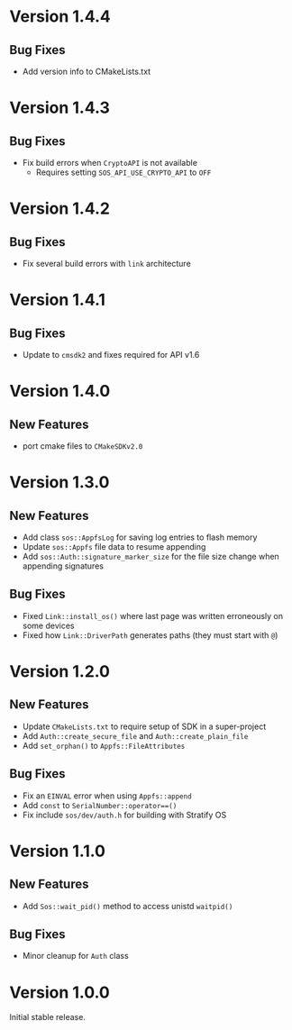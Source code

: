 # Version 1.4.4

## Bug Fixes

- Add version info to CMakeLists.txt

# Version 1.4.3

## Bug Fixes

- Fix build errors when `CryptoAPI` is not available
  - Requires setting `SOS_API_USE_CRYPTO_API` to `OFF`

# Version 1.4.2

## Bug Fixes

- Fix several build errors with `link` architecture

# Version 1.4.1

## Bug Fixes

- Update to `cmsdk2` and fixes required for API v1.6

# Version 1.4.0

## New Features

- port cmake files to `CMakeSDKv2.0`

# Version 1.3.0

## New Features

- Add class `sos::AppfsLog` for saving log entries to flash memory
- Update `sos::Appfs` file data to resume appending
- Add `sos::Auth::signature_marker_size` for the file size change when appending signatures

## Bug Fixes

- Fixed `Link::install_os()` where last page was written erroneously on some devices
- Fixed how `Link::DriverPath` generates paths (they must start with `@`)

# Version 1.2.0

## New Features

- Update `CMakeLists.txt` to require setup of SDK in a super-project
- Add `Auth::create_secure_file` and `Auth::create_plain_file`
- Add `set_orphan()` to `Appfs::FileAttributes`

## Bug Fixes

- Fix an `EINVAL` error when using `Appfs::append`
- Add `const` to `SerialNumber::operator==()`
- Fix include `sos/dev/auth.h` for building with Stratify OS

# Version 1.1.0

## New Features

- Add `Sos::wait_pid()` method to access unistd `waitpid()`

## Bug Fixes

- Minor cleanup for `Auth` class

# Version 1.0.0

Initial stable release.
